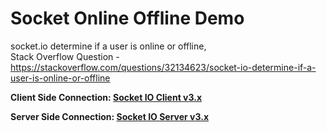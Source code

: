 # Socket Online Offline Demo
socket.io determine if a user is online or offline, <br> Stack Overflow Question - https://stackoverflow.com/questions/32134623/socket-io-determine-if-a-user-is-online-or-offline


<b>Client Side Connection:<b> [Socket IO Client v3.x](https://socket.io/docs/v3/client-api/index.html)

<b>Server Side Connection:<b> [Socket IO Server v3.x](https://socket.io/docs/v3/server-api/index.html)

